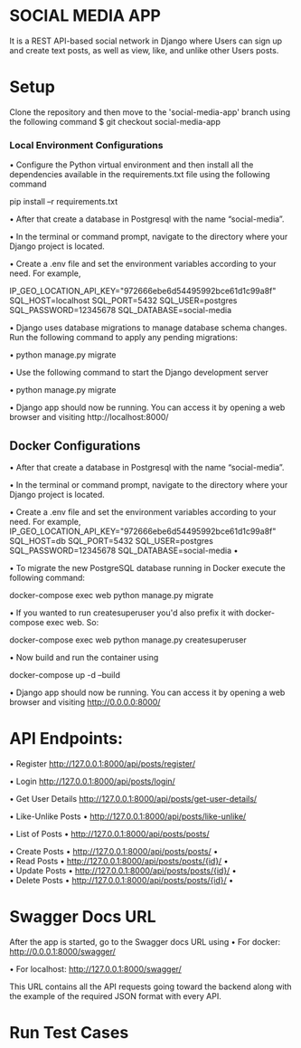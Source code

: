 # SOCIAL MEDIA APP
It is a REST API-based social network in Django where Users can sign up and create text posts, as well as view, like, and unlike other Users posts.

# Setup
Clone the repository and then move to the 'social-media-app' branch using the following command
$ git checkout social-media-app

### Local Environment Configurations
•	Configure the Python virtual environment and then install all the dependencies available in the requirements.txt file using the following command

pip install –r requirements.txt

•	After that create a database in Postgresql with the name “social-media”. 

•	In the terminal or command prompt, navigate to the directory where your Django project is located.

•	Create a .env file and set the environment variables according to your need. For example,

IP_GEO_LOCATION_API_KEY="972666ebe6d54495992bce61d1c99a8f"
SQL_HOST=localhost
SQL_PORT=5432
SQL_USER=postgres
SQL_PASSWORD=12345678
SQL_DATABASE=social-media

•	Django uses database migrations to manage database schema changes. Run the following command to apply any pending migrations:

•	python manage.py migrate

•	Use the following command to start the Django development server

•	python manage.py migrate

•	Django app should now be running. You can access it by opening a web browser and visiting http://localhost:8000/



## Docker Configurations
•	After that create a database in Postgresql with the name “social-media”. 

•	In the terminal or command prompt, navigate to the directory where your Django project is located.

•	Create a .env file and set the environment variables according to your need. For example,
IP_GEO_LOCATION_API_KEY="972666ebe6d54495992bce61d1c99a8f"
SQL_HOST=db
SQL_PORT=5432
SQL_USER=postgres
SQL_PASSWORD=12345678
SQL_DATABASE=social-media
•	

•	To migrate the new PostgreSQL database running in Docker execute the following command:

docker-compose exec web python manage.py migrate

•	If you wanted to run createsuperuser you'd also prefix it with docker-compose exec web. So:

docker-compose exec web python manage.py createsuperuser

•	Now build and run the container using

docker-compose up -d –build

•	Django app should now be running. You can access it by opening a web browser and visiting http://0.0.0.0:8000/



# API Endpoints:
•	Register
http://127.0.0.1:8000/api/posts/register/

•	Login 
http://127.0.0.1:8000/api/posts/login/

•	Get User Details
http://127.0.0.1:8000/api/posts/get-user-details/

•	Like-Unlike Posts
•	http://127.0.0.1:8000/api/posts/like-unlike/

•	List of Posts
•	http://127.0.0.1:8000/api/posts/posts/

•	Create Posts
•	http://127.0.0.1:8000/api/posts/posts/
•	
•	Read Posts
•	http://127.0.0.1:8000/api/posts/posts/{id}/
•	
•	Update Posts
•	http://127.0.0.1:8000/api/posts/posts/{id}/
•	
•	Delete Posts
•	http://127.0.0.1:8000/api/posts/posts/{id}/
•	

# Swagger Docs URL
After the app is started, go to the Swagger docs URL using
•	For docker:	http://0.0.0.1:8000/swagger/

•	For localhost:	http://127.0.0.1:8000/swagger/

This URL contains all the API requests going toward the backend along with the example of the required JSON format with every API.

# Run Test Cases
